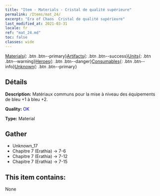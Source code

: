 ```yaml
---
title: "Item - Materials - Cristal de qualité supérieure"
permalink: /Items/mat_24/
excerpt: "Era of Chaos  Cristal de qualité supérieure"
last_modified_at: 2021-03-31
locale: fr
ref: "mat_24.md"
toc: false
classes: wide
---
```

 [Materials](/fr/Items/){: .btn .btn--primary}[Artifacts](/fr/Items/Artifacts/){: .btn .btn--success}[Units](/fr/Items/Units/){: .btn .btn--warning}[Heroes](/fr/Items/Heroes/){: .btn .btn--danger}[Consumables](/fr/Items/Consumables/){: .btn .btn--info}[Unknown](/fr/Items/Unknown/){: .btn .btn--primary}

## Détails
 **Description:** Matériaux communs pour la mise à niveau des équipements de bleu +1 à bleu +2.

 **Quality:** <span style="color: #0000CD">OK</span>

 **Type:** Material

## Gather

*    Unknown_17 
*    Chapitre 7 (Erathia) -> 7-6 
*    Chapitre 7 (Erathia) -> 7-12 
*    Chapitre 7 (Erathia) -> 7-15 

## This item contains:

  None

